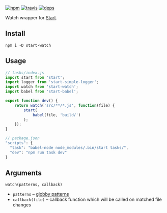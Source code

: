 [![npm](https://img.shields.io/npm/v/start-watch.svg?style=flat-square)](https://www.npmjs.com/package/start-watch)
[![travis](http://img.shields.io/travis/start-runner/watch.svg?style=flat-square)](https://travis-ci.org/start-runner/watch)
[![deps](https://img.shields.io/gemnasium/start-runner/watch.svg?style=flat-square)](https://gemnasium.com/start-runner/watch)

Watch wrapper for [Start](https://github.com/start-runner/start).

## Install

```
npm i -D start-watch
```

## Usage

```js
// tasks/index.js
import start from 'start';
import logger from 'start-simple-logger';
import watch from 'start-watch';
import babel from 'start-babel';

export function dev() {
    return watch('src/**/*.js', function(file) {
        start(
            babel(file, 'build/')
        );
    });
}
```

```js
// package.json
"scripts": {
  "task": "babel-node node_modules/.bin/start tasks/",
  "dev": "npm run task dev"
}
```

## Arguments

`watch(patterns, callback)`

* `patterns` – [globby patterns](https://github.com/sindresorhus/globby)
* `callback(file)` – callback function which will be called on matched file changes
